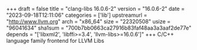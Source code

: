 +++
draft = false
title = "clang-libs 16.0.6-2"
version = "16.0.6-2"
date = "2023-09-18T12:11:06"
categories = ['lib']
upstreamurl = "http://www.llvm.org"
arch = "x86_64"
size = "22320508"
usize = "96041634"
sha1sum = "700b7bb0663ca27916b83faf48aa3a3aaf2de77e"
depends = "['libxml2', 'libffi>=3.4', 'llvm-libs>=16.0.6']"
+++
C/C++ language family frontend for LLVM Libs